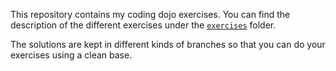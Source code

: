 This repository contains my coding dojo exercises. You can find the description of the different exercises under the [`exercises`](https://github.com/ZsoltFabok/dojo.exercises/tree/master/exercises) folder.

The solutions are kept in different kinds of branches so that you can do your exercises using a clean base.